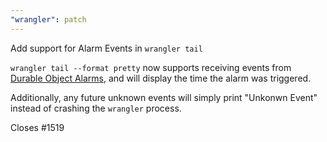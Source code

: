 ```yaml
---
"wrangler": patch
---
```


Add support for Alarm Events in `wrangler tail`

`wrangler tail --format pretty` now supports receiving events from [Durable Object Alarms](https://developers.cloudflare.com/workers/learning/using-durable-objects/#alarms-in-durable-objects), and will display the time the alarm was triggered.

Additionally, any future unknown events will simply print "Unkonwn Event" instead of crashing the `wrangler` process.

Closes #1519
